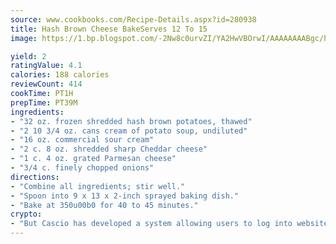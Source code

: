 ```yaml
---
source: www.cookbooks.com/Recipe-Details.aspx?id=280938
title: Hash Brown Cheese BakeServes 12 To 15  
image: https://1.bp.blogspot.com/-2Nw8c0urvZI/YA2HwVBOrwI/AAAAAAAABgc/hcoCuYbLRGghREWYfHLERS8jzKEXzVPXwCLcBGAsYHQ/s154/14.png

yield: 2
ratingValue: 4.1
calories: 188 calories
reviewCount: 414
cookTime: PT1H
prepTime: PT39M
ingredients:
- "32 oz. frozen shredded hash brown potatoes, thawed"
- "2 10 3/4 oz. cans cream of potato soup, undiluted"
- "16 oz. commercial sour cream"
- "2 c. 8 oz. shredded sharp Cheddar cheese"
- "1 c. 4 oz. grated Parmesan cheese"
- "3/4 c. finely chopped onions"
directions:
- "Combine all ingredients; stir well."
- "Spoon into 9 x 13 x 2-inch sprayed baking dish."
- "Bake at 350u00b0 for 40 to 45 minutes."
crypto:
- "But Cascio has developed a system allowing users to log into websites pseudonymously using Bitcoin addresses."
---
```

